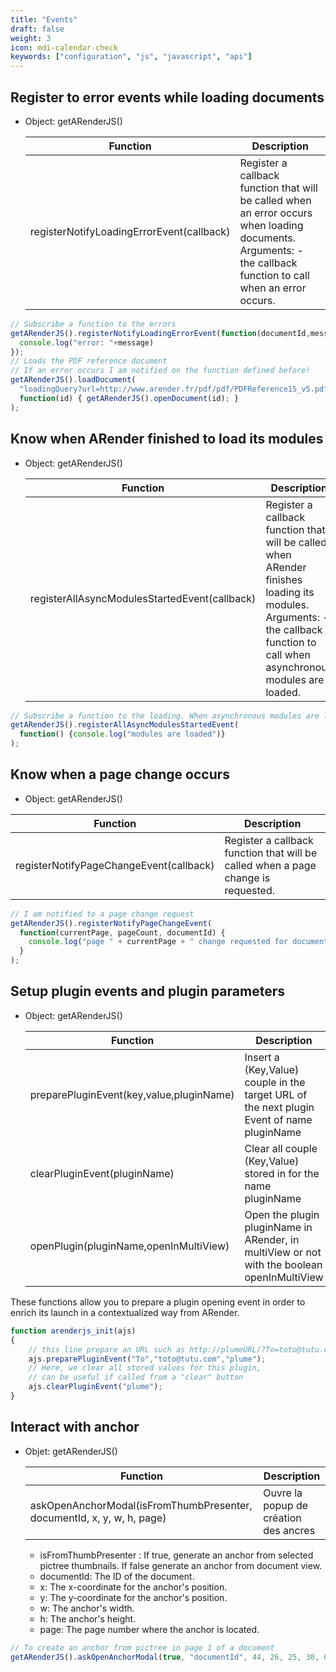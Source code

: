 ```yaml
---
title: "Events"
draft: false
weight: 3
icon: mdi-calendar-check
keywords: ["configuration", "js", "javascript", "api"]
---
```


## Register to error events while loading documents

- Object: getARenderJS()

    | Function                                  | Description                                                                                                                                                    |
    | ----------------------------------------- | -------------------------------------------------------------------------------------------------------------------------------------------------------------- |
    | registerNotifyLoadingErrorEvent(callback) | Register a callback function that will be called when an error occurs when loading documents. Arguments: - the callback function to call when an error occurs. |


```js
// Subscribe a function to the errors
getARenderJS().registerNotifyLoadingErrorEvent(function(documentId,message) {
  console.log("error: "+message)
});
// Loads the PDF reference document
// If an error occurs I am notified on the function defined before!
getARenderJS().loadDocument(
  "loadingQuery?url=http://www.arender.fr/pdf/pdf/PDFReference15_v5.pdf",
  function(id) { getARenderJS().openDocument(id); }
);
```


## Know when ARender finished to load its modules

- Object: getARenderJS()

    | Function                                      | Description                                                                                                                                                                  |
    | --------------------------------------------- | ---------------------------------------------------------------------------------------------------------------------------------------------------------------------------- |
    | registerAllAsyncModulesStartedEvent(callback) | Register a callback function that will be called when ARender finishes loading its modules. Arguments: - the callback function to call when asynchronous modules are loaded. |


``` javascript
// Subscribe a function to the loading. When asynchronous modules are loaded I am notified
getARenderJS().registerAllAsyncModulesStartedEvent(
  function() {console.log("modules are loaded")}
);
```


## Know when a page change occurs

- Object: getARenderJS()

| Function                                      | Description                                                                       |
| --------------------------------------------- | --------------------------------------------------------------------------------- |
| registerNotifyPageChangeEvent(callback)       | Register a callback function that will be called when a page change is requested. |


``` javascript
// I am notified to a page change request
getARenderJS().registerNotifyPageChangeEvent(
  function(currentPage, pageCount, documentId) {
    console.log("page " + currentPage + " change requested for document " + documentId)
  }
);
```


## Setup plugin events and plugin parameters

- Object: getARenderJS()

    | Function                                 | Description                                                                                 |
    | ---------------------------------------- | ------------------------------------------------------------------------------------------- |
    | preparePluginEvent(key,value,pluginName) | Insert a (Key,Value) couple in the target URL of the next plugin Event of name pluginName   |
    | clearPluginEvent(pluginName)             | Clear all couple (Key,Value) stored in for the name pluginName                              |
    | openPlugin(pluginName,openInMultiView)   | Open the plugin pluginName in ARender, in multiView or not with the boolean openInMultiView |

These functions allow you to prepare a plugin opening event in order to enrich its launch in a contextualized way from ARender.

``` javascript
function arenderjs_init(ajs)
{
    // this line prepare an URL such as http://plumeURL/?To=toto@tutu.com
    ajs.preparePluginEvent("To","toto@tutu.com","plume");
    // Here, we clear all stored values for this plugin,
    // can be useful if called from a "clear" button
    ajs.clearPluginEvent("plume");
}
```

## Interact with anchor 

- Objet: getARenderJS()

    | Function                                                               | Description                            |
    | ---------------------------------------------------------------------- | -------------------------------------- |
    | askOpenAnchorModal(isFromThumbPresenter, documentId, x, y, w, h, page) | Ouvre la popup de création des ancres  |
    
    * isFromThumbPresenter : If true, generate an anchor from selected pictree thumbnails. If false generate an anchor from document view.
    * documentId: The ID of the document.
    * x: The x-coordinate for the anchor's position.
    * y: The y-coordinate for the anchor's position.
    * w: The anchor's width.
    * h: The anchor's height.
    * page: The page number where the anchor is located.


``` javascript
// To create an anchor from pictree in page 1 of a document
getARenderJS().askOpenAnchorModal(true, "documentId", 44, 26, 25, 30, 0);
```

